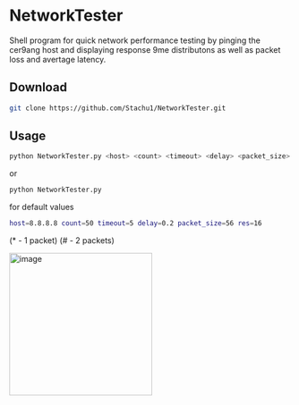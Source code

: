 # NetworkTester
Shell program for quick network performance testing by pinging the cer9ang host and displaying response 9me distributons as well as packet loss and avertage latency.

## Download
```bash
git clone https://github.com/Stachu1/NetworkTester.git
```

## Usage
```bash
python NetworkTester.py <host> <count> <timeout> <delay> <packet_size> <Distribution resolution>
```
or
```bash
python NetworkTester.py
```
for default values
```bash
host=8.8.8.8 count=50 timeout=5 delay=0.2 packet_size=56 res=16
```


(* - 1 packet)
(# - 2 packets)

<img width="255" alt="image" src="https://github.com/Stachu1/NetworkTester/assets/77758413/c7b6b0d6-9201-4682-bdf2-c64e831b72fc">
